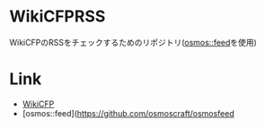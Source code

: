 # WikiCFPRSS
WikiCFPのRSSをチェックするためのリポジトリ([osmos::feed](https://github.com/osmoscraft/osmosfeed)を使用)

# Link
- [WikiCFP](http://www.wikicfp.com/cfp/)
- [osmos::feed](https://github.com/osmoscraft/osmosfeed
